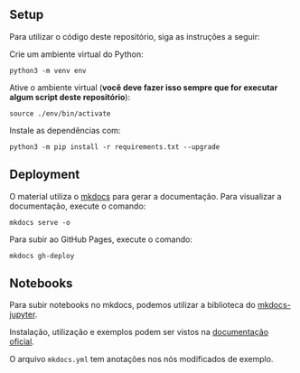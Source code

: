 ## Setup

Para utilizar o código deste repositório, siga as instruções a seguir:

Crie um ambiente virtual do Python:

``` shell
python3 -m venv env
```

Ative o ambiente virtual (**você deve fazer isso sempre que for executar algum script deste repositório**):

``` shell
source ./env/bin/activate
```

Instale as dependências com:

``` shell
python3 -m pip install -r requirements.txt --upgrade
```

## Deployment

O material utiliza o [mkdocs](https://www.mkdocs.org/) para gerar a documentação. Para visualizar a documentação, execute o comando:

``` shell
mkdocs serve -o
```

Para subir ao GitHub Pages, execute o comando:

``` shell
mkdocs gh-deploy
```
 

## Notebooks

Para subir notebooks no mkdocs, podemos utilizar a biblioteca do [mkdocs-jupyter](https://github.com/danielfrg/mkdocs-jupyter).

Instalação, utilização e exemplos podem ser vistos na [documentação oficial](https://github.com/danielfrg/mkdocs-jupyter).

O arquivo `mkdocs.yml` tem anotações nos nós modificados de exemplo.
